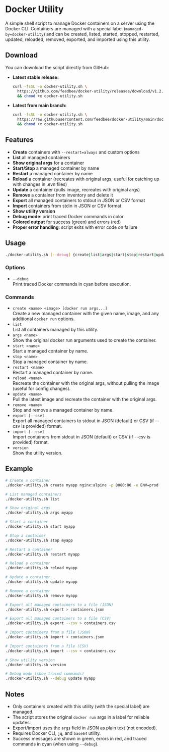 # Docker Utility

A simple shell script to manage Docker containers on a server using the Docker CLI. Containers are managed with a special label (`managed-by=docker-utility`) and can be created, listed, started, stopped, restarted, updated, reloaded, removed, exported, and imported using this utility.

## Download

You can download the script directly from GitHub:

- **Latest stable release:**
  ```sh
  curl -fsSL -o docker-utility.sh \
    https://github.com/feedbee/docker-utility/releases/download/v1.2.0/docker-utility.sh \
    && chmod +x docker-utility.sh
  ```
- **Latest from main branch:**
  ```sh
  curl -fsSL -o docker-utility.sh \
    https://raw.githubusercontent.com/feedbee/docker-utility/main/docker-utility.sh \
    && chmod +x docker-utility.sh
  ```

## Features
- **Create** containers with `--restart=always` and custom options
- **List** all managed containers
- **Show original args** for a container
- **Start/Stop** a managed container by name
- **Restart** a managed container by name
- **Reload** a container (recreates with original args, useful for catching up with changes in .evn files)
- **Update** a container (pulls image, recreates with original args)
- **Remove** a container from inventory and delete it
- **Export** all managed containers to stdout in JSON or CSV format
- **Import** containers from stdin in JSON or CSV format
- **Show utility version**
- **Debug mode**: print traced Docker commands in color
- **Colored output** for success (green) and errors (red)
- **Proper error handling**: script exits with error code on failure

## Usage

```sh
./docker-utility.sh [--debug] {create|list|args|start|stop|restart|update|reload|remove|export|import|version} [options]
```

### Options
- `--debug`  
  Print traced Docker commands in cyan before execution.

### Commands
- `create <name> <image> [docker run args...]`  
  Create a new managed container with the given name, image, and any additional `docker run` options.
- `list`  
  List all containers managed by this utility.
- `args <name>`  
  Show the original docker run arguments used to create the container.
- `start <name>`  
  Start a managed container by name.
- `stop <name>`  
  Stop a managed container by name.
- `restart <name>`  
  Restart a managed container by name.
- `reload <name>`  
  Recreate the container with the original args, without pulling the image (useful for config changes).
- `update <name>`  
  Pull the latest image and recreate the container with the original args.
- `remove <name>`  
  Stop and remove a managed container by name.
- `export [--csv]`  
  Export all managed containers to stdout in JSON (default) or CSV (if --csv is provided) format.
- `import [--csv]`  
  Import containers from stdout in JSON (default) or CSV (if --csv is provided) format.
- `version`  
  Show the utility version.

## Example

```sh
# Create a container
./docker-utility.sh create myapp nginx:alpine -p 8080:80 -e ENV=prod

# List managed containers
./docker-utility.sh list

# Show original args
./docker-utility.sh args myapp

# Start a container
./docker-utility.sh start myapp

# Stop a container
./docker-utility.sh stop myapp

# Restart a container
./docker-utility.sh restart myapp

# Reload a container
./docker-utility.sh reload myapp

# Update a container
./docker-utility.sh update myapp

# Remove a container
./docker-utility.sh remove myapp

# Export all managed containers to a file (JSON)
./docker-utility.sh export > containers.json

# Export all managed containers to a file (CSV)
./docker-utility.sh export --csv > containers.csv

# Import containers from a file (JSON)
./docker-utility.sh import < containers.json

# Import containers from a file (CSV)
./docker-utility.sh import --csv < containers.csv

# Show utility version
./docker-utility.sh version

# Debug mode (show traced commands)
./docker-utility.sh --debug update myapp
```

## Notes
- Only containers created with this utility (with the special label) are managed.
- The script stores the original `docker run` args in a label for reliable updates.
- Export/import uses the `args` field in JSON as plain text (not encoded).
- Requires Docker CLI, `jq`, and `base64` utility.
- Success messages are shown in green, errors in red, and traced commands in cyan (when using `--debug`).
